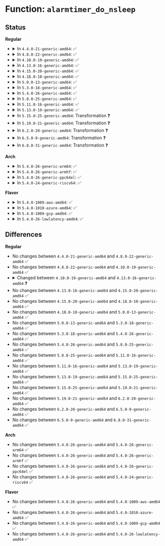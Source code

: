 # Function: <code>alarmtimer_do_nsleep</code>

## Status
<b>Regular</b>
<ul>
<li>
<details>
<summary>In <code>4.4.0-21-generic-amd64</code>: ✅</summary>

```c
int alarmtimer_do_nsleep(struct alarm * alarm, ktime_t absexp)
```

```json
{
  "name": "alarmtimer_do_nsleep",
  "collision_type": "Unique Static",
  "inline_type": "No",
  "funcs": [
    {
      "addr": 18446744071579874224,
      "name": "alarmtimer_do_nsleep",
      "external": false,
      "loc": "kernel/time/alarmtimer.c:651",
      "file": "kernel/time/alarmtimer.c",
      "inline": "seen, unknown",
      "caller_inline": [],
      "caller_func": [
        "kernel/time/alarmtimer.c:alarm_timer_nsleep",
        "kernel/time/alarmtimer.c:alarm_timer_nsleep_restart"
      ]
    }
  ],
  "symbols": [
    {
      "addr": 18446744071579874224,
      "name": "alarmtimer_do_nsleep",
      "section": ".text",
      "bind": "STB_LOCAL",
      "size": 175
    }
  ]
}
```
</details>
</li>
<li>
<details>
<summary>In <code>4.8.0-22-generic-amd64</code>: ✅</summary>

```c
int alarmtimer_do_nsleep(struct alarm * alarm, ktime_t absexp)
```

```json
{
  "name": "alarmtimer_do_nsleep",
  "collision_type": "Unique Static",
  "inline_type": "No",
  "funcs": [
    {
      "addr": 18446744071579903680,
      "name": "alarmtimer_do_nsleep",
      "external": false,
      "loc": "kernel/time/alarmtimer.c:666",
      "file": "kernel/time/alarmtimer.c",
      "inline": "seen, unknown",
      "caller_inline": [],
      "caller_func": [
        "kernel/time/alarmtimer.c:alarm_timer_nsleep",
        "kernel/time/alarmtimer.c:alarm_timer_nsleep_restart"
      ]
    }
  ],
  "symbols": [
    {
      "addr": 18446744071579903680,
      "name": "alarmtimer_do_nsleep",
      "section": ".text",
      "bind": "STB_LOCAL",
      "size": 175
    }
  ]
}
```
</details>
</li>
<li>
<details>
<summary>In <code>4.10.0-19-generic-amd64</code>: ✅</summary>

```c
int alarmtimer_do_nsleep(struct alarm * alarm, ktime_t absexp)
```

```json
{
  "name": "alarmtimer_do_nsleep",
  "collision_type": "Unique Static",
  "inline_type": "No",
  "funcs": [
    {
      "addr": 18446744071579914208,
      "name": "alarmtimer_do_nsleep",
      "external": false,
      "loc": "kernel/time/alarmtimer.c:698",
      "file": "kernel/time/alarmtimer.c",
      "inline": "seen, unknown",
      "caller_inline": [],
      "caller_func": [
        "kernel/time/alarmtimer.c:alarm_timer_nsleep",
        "kernel/time/alarmtimer.c:alarm_timer_nsleep_restart"
      ]
    }
  ],
  "symbols": [
    {
      "addr": 18446744071579914208,
      "name": "alarmtimer_do_nsleep",
      "section": ".text",
      "bind": "STB_LOCAL",
      "size": 172
    }
  ]
}
```
</details>
</li>
<li>
<details>
<summary>In <code>4.13.0-16-generic-amd64</code>: ✅</summary>

```c
int alarmtimer_do_nsleep(struct alarm * alarm, ktime_t absexp, enum alarmtimer_type type)
```

```json
{
  "name": "alarmtimer_do_nsleep",
  "collision_type": "Unique Static",
  "inline_type": "No",
  "funcs": [
    {
      "addr": 18446744071579922144,
      "name": "alarmtimer_do_nsleep",
      "external": false,
      "loc": "kernel/time/alarmtimer.c:692",
      "file": "kernel/time/alarmtimer.c",
      "inline": "seen, unknown",
      "caller_inline": [],
      "caller_func": [
        "kernel/time/alarmtimer.c:alarm_timer_nsleep",
        "kernel/time/alarmtimer.c:alarm_timer_nsleep",
        "kernel/time/alarmtimer.c:alarm_timer_nsleep_restart"
      ]
    }
  ],
  "symbols": [
    {
      "addr": 18446744071579922144,
      "name": "alarmtimer_do_nsleep",
      "section": ".text",
      "bind": "STB_LOCAL",
      "size": 477
    }
  ]
}
```
</details>
</li>
<li>
<details>
<summary>In <code>4.15.0-20-generic-amd64</code>: ✅</summary>

```c
int alarmtimer_do_nsleep(struct alarm * alarm, ktime_t absexp, enum alarmtimer_type type)
```

```json
{
  "name": "alarmtimer_do_nsleep",
  "collision_type": "Unique Static",
  "inline_type": "No",
  "funcs": [
    {
      "addr": 18446744071579967472,
      "name": "alarmtimer_do_nsleep",
      "external": false,
      "loc": "kernel/time/alarmtimer.c:706",
      "file": "kernel/time/alarmtimer.c",
      "inline": "seen, unknown",
      "caller_inline": [],
      "caller_func": [
        "kernel/time/alarmtimer.c:alarm_timer_nsleep",
        "kernel/time/alarmtimer.c:alarm_timer_nsleep",
        "kernel/time/alarmtimer.c:alarm_timer_nsleep_restart"
      ]
    }
  ],
  "symbols": [
    {
      "addr": 18446744071579967472,
      "name": "alarmtimer_do_nsleep",
      "section": ".text",
      "bind": "STB_LOCAL",
      "size": 500
    }
  ]
}
```
</details>
</li>
<li>
<details>
<summary>In <code>4.18.0-10-generic-amd64</code>: ✅</summary>

```c
int alarmtimer_do_nsleep(struct alarm * alarm, ktime_t absexp, enum alarmtimer_type type)
```

```json
{
  "name": "alarmtimer_do_nsleep",
  "collision_type": "Unique Static",
  "inline_type": "No",
  "funcs": [
    {
      "addr": 18446744071580014720,
      "name": "alarmtimer_do_nsleep",
      "external": false,
      "loc": "kernel/time/alarmtimer.c:713",
      "file": "kernel/time/alarmtimer.c",
      "inline": "seen, unknown",
      "caller_inline": [],
      "caller_func": [
        "kernel/time/alarmtimer.c:alarm_timer_nsleep",
        "kernel/time/alarmtimer.c:alarm_timer_nsleep",
        "kernel/time/alarmtimer.c:alarm_timer_nsleep_restart"
      ]
    }
  ],
  "symbols": [
    {
      "addr": 18446744071580014720,
      "name": "alarmtimer_do_nsleep",
      "section": ".text",
      "bind": "STB_LOCAL",
      "size": 511
    }
  ]
}
```
</details>
</li>
<li>
<details>
<summary>In <code>5.0.0-13-generic-amd64</code>: ✅</summary>

```c
int alarmtimer_do_nsleep(struct alarm * alarm, ktime_t absexp, enum alarmtimer_type type)
```

```json
{
  "name": "alarmtimer_do_nsleep",
  "collision_type": "Unique Static",
  "inline_type": "No",
  "funcs": [
    {
      "addr": 18446744071580062080,
      "name": "alarmtimer_do_nsleep",
      "external": false,
      "loc": "kernel/time/alarmtimer.c:710",
      "file": "kernel/time/alarmtimer.c",
      "inline": "seen, unknown",
      "caller_inline": [],
      "caller_func": [
        "kernel/time/alarmtimer.c:alarm_timer_nsleep",
        "kernel/time/alarmtimer.c:alarm_timer_nsleep",
        "kernel/time/alarmtimer.c:alarm_timer_nsleep_restart"
      ]
    }
  ],
  "symbols": [
    {
      "addr": 18446744071580062080,
      "name": "alarmtimer_do_nsleep",
      "section": ".text",
      "bind": "STB_LOCAL",
      "size": 511
    }
  ]
}
```
</details>
</li>
<li>
<details>
<summary>In <code>5.3.0-18-generic-amd64</code>: ✅</summary>

```c
int alarmtimer_do_nsleep(struct alarm * alarm, ktime_t absexp, enum alarmtimer_type type)
```

```json
{
  "name": "alarmtimer_do_nsleep",
  "collision_type": "Unique Static",
  "inline_type": "No",
  "funcs": [
    {
      "addr": 18446744071580105696,
      "name": "alarmtimer_do_nsleep",
      "external": false,
      "loc": "kernel/time/alarmtimer.c:709",
      "file": "kernel/time/alarmtimer.c",
      "inline": "seen, unknown",
      "caller_inline": [],
      "caller_func": [
        "kernel/time/alarmtimer.c:alarm_timer_nsleep",
        "kernel/time/alarmtimer.c:alarm_timer_nsleep",
        "kernel/time/alarmtimer.c:alarm_timer_nsleep_restart"
      ]
    }
  ],
  "symbols": [
    {
      "addr": 18446744071580105696,
      "name": "alarmtimer_do_nsleep",
      "section": ".text",
      "bind": "STB_LOCAL",
      "size": 500
    }
  ]
}
```
</details>
</li>
<li>
<details>
<summary>In <code>5.4.0-26-generic-amd64</code>: ✅</summary>

```c
int alarmtimer_do_nsleep(struct alarm * alarm, ktime_t absexp, enum alarmtimer_type type)
```

```json
{
  "name": "alarmtimer_do_nsleep",
  "collision_type": "Unique Static",
  "inline_type": "No",
  "funcs": [
    {
      "addr": 18446744071580154800,
      "name": "alarmtimer_do_nsleep",
      "external": false,
      "loc": "kernel/time/alarmtimer.c:731",
      "file": "kernel/time/alarmtimer.c",
      "inline": "seen, unknown",
      "caller_inline": [],
      "caller_func": [
        "kernel/time/alarmtimer.c:alarm_timer_nsleep",
        "kernel/time/alarmtimer.c:alarm_timer_nsleep",
        "kernel/time/alarmtimer.c:alarm_timer_nsleep_restart"
      ]
    }
  ],
  "symbols": [
    {
      "addr": 18446744071580154800,
      "name": "alarmtimer_do_nsleep",
      "section": ".text",
      "bind": "STB_LOCAL",
      "size": 500
    }
  ]
}
```
</details>
</li>
<li>
<details>
<summary>In <code>5.8.0-25-generic-amd64</code>: ✅</summary>

```c
int alarmtimer_do_nsleep(struct alarm * alarm, ktime_t absexp, enum alarmtimer_type type)
```

```json
{
  "name": "alarmtimer_do_nsleep",
  "collision_type": "Unique Static",
  "inline_type": "No",
  "funcs": [
    {
      "addr": 18446744071580215968,
      "name": "alarmtimer_do_nsleep",
      "external": false,
      "loc": "kernel/time/alarmtimer.c:739",
      "file": "kernel/time/alarmtimer.c",
      "inline": "seen, unknown",
      "caller_inline": [],
      "caller_func": [
        "kernel/time/alarmtimer.c:alarm_timer_nsleep",
        "kernel/time/alarmtimer.c:alarm_timer_nsleep",
        "kernel/time/alarmtimer.c:alarm_timer_nsleep_restart"
      ]
    }
  ],
  "symbols": [
    {
      "addr": 18446744071580215968,
      "name": "alarmtimer_do_nsleep",
      "section": ".text",
      "bind": "STB_LOCAL",
      "size": 500
    }
  ]
}
```
</details>
</li>
<li>
<details>
<summary>In <code>5.11.0-16-generic-amd64</code>: ✅</summary>

```c
int alarmtimer_do_nsleep(struct alarm * alarm, ktime_t absexp, enum alarmtimer_type type)
```

```json
{
  "name": "alarmtimer_do_nsleep",
  "collision_type": "Unique Static",
  "inline_type": "No",
  "funcs": [
    {
      "addr": 18446744071580200208,
      "name": "alarmtimer_do_nsleep",
      "external": false,
      "loc": "kernel/time/alarmtimer.c:739",
      "file": "kernel/time/alarmtimer.c",
      "inline": "seen, unknown",
      "caller_inline": [],
      "caller_func": [
        "kernel/time/alarmtimer.c:alarm_timer_nsleep",
        "kernel/time/alarmtimer.c:alarm_timer_nsleep",
        "kernel/time/alarmtimer.c:alarm_timer_nsleep_restart"
      ]
    }
  ],
  "symbols": [
    {
      "addr": 18446744071580200208,
      "name": "alarmtimer_do_nsleep",
      "section": ".text",
      "bind": "STB_LOCAL",
      "size": 511
    }
  ]
}
```
</details>
</li>
<li>
<details>
<summary>In <code>5.13.0-19-generic-amd64</code>: ✅</summary>

```c
int alarmtimer_do_nsleep(struct alarm * alarm, ktime_t absexp, enum alarmtimer_type type)
```

```json
{
  "name": "alarmtimer_do_nsleep",
  "collision_type": "Unique Static",
  "inline_type": "No",
  "funcs": [
    {
      "addr": 18446744071580205520,
      "name": "alarmtimer_do_nsleep",
      "external": false,
      "loc": "kernel/time/alarmtimer.c:746",
      "file": "kernel/time/alarmtimer.c",
      "inline": "seen, unknown",
      "caller_inline": [],
      "caller_func": [
        "kernel/time/alarmtimer.c:alarm_timer_nsleep",
        "kernel/time/alarmtimer.c:alarm_timer_nsleep",
        "kernel/time/alarmtimer.c:alarm_timer_nsleep_restart"
      ]
    }
  ],
  "symbols": [
    {
      "addr": 18446744071580205520,
      "name": "alarmtimer_do_nsleep",
      "section": ".text",
      "bind": "STB_LOCAL",
      "size": 508
    }
  ]
}
```
</details>
</li>
<li>
<details>
<summary>In <code>5.15.0-25-generic-amd64</code>: Transformation ❓</summary>

```c
int alarmtimer_do_nsleep(struct alarm * alarm, ktime_t absexp, enum alarmtimer_type type)
```

```json
{
  "name": "alarmtimer_do_nsleep",
  "collision_type": "Unique Static",
  "inline_type": "No",
  "funcs": [
    {
      "addr": 0,
      "name": "alarmtimer_do_nsleep",
      "external": false,
      "loc": "kernel/time/alarmtimer.c:746",
      "file": "kernel/time/alarmtimer.c",
      "inline": "seen, unknown",
      "caller_inline": [],
      "caller_func": [
        "kernel/time/alarmtimer.c:alarm_timer_nsleep",
        "kernel/time/alarmtimer.c:alarm_timer_nsleep",
        "kernel/time/alarmtimer.c:alarm_timer_nsleep_restart"
      ]
    }
  ],
  "symbols": [
    {
      "addr": 18446744071580352416,
      "name": "alarmtimer_do_nsleep",
      "section": ".text",
      "bind": "STB_LOCAL",
      "size": 546
    },
    {
      "addr": 18446744071592156209,
      "name": "alarmtimer_do_nsleep.cold",
      "section": ".text",
      "bind": "STB_LOCAL",
      "size": 20
    }
  ]
}
```
</details>
</li>
<li>
<details>
<summary>In <code>5.19.0-21-generic-amd64</code>: Transformation ❓</summary>

```c
int alarmtimer_do_nsleep(struct alarm * alarm, ktime_t absexp, enum alarmtimer_type type)
```

```json
{
  "name": "alarmtimer_do_nsleep",
  "collision_type": "Unique Static",
  "inline_type": "No",
  "funcs": [
    {
      "addr": 0,
      "name": "alarmtimer_do_nsleep",
      "external": false,
      "loc": "kernel/time/alarmtimer.c:746",
      "file": "kernel/time/alarmtimer.c",
      "inline": "seen, unknown",
      "caller_inline": [],
      "caller_func": [
        "kernel/time/alarmtimer.c:alarm_timer_nsleep",
        "kernel/time/alarmtimer.c:alarm_timer_nsleep",
        "kernel/time/alarmtimer.c:alarm_timer_nsleep_restart"
      ]
    }
  ],
  "symbols": [
    {
      "addr": 18446744071580566752,
      "name": "alarmtimer_do_nsleep",
      "section": ".text",
      "bind": "STB_LOCAL",
      "size": 573
    },
    {
      "addr": 18446744071593931229,
      "name": "alarmtimer_do_nsleep.cold",
      "section": ".text",
      "bind": "STB_LOCAL",
      "size": 20
    }
  ]
}
```
</details>
</li>
<li>
<details>
<summary>In <code>6.2.0-20-generic-amd64</code>: Transformation ❓</summary>

```c
int alarmtimer_do_nsleep(struct alarm * alarm, ktime_t absexp, enum alarmtimer_type type)
```

```json
{
  "name": "alarmtimer_do_nsleep",
  "collision_type": "Unique Static",
  "inline_type": "No",
  "funcs": [
    {
      "addr": 0,
      "name": "alarmtimer_do_nsleep",
      "external": false,
      "loc": "kernel/time/alarmtimer.c:771",
      "file": "kernel/time/alarmtimer.c",
      "inline": "seen, unknown",
      "caller_inline": [],
      "caller_func": [
        "kernel/time/alarmtimer.c:alarm_timer_nsleep",
        "kernel/time/alarmtimer.c:alarm_timer_nsleep",
        "kernel/time/alarmtimer.c:alarm_timer_nsleep_restart"
      ]
    }
  ],
  "symbols": [
    {
      "addr": 18446744071580827136,
      "name": "alarmtimer_do_nsleep",
      "section": ".text",
      "bind": "STB_LOCAL",
      "size": 572
    },
    {
      "addr": 18446744071595998049,
      "name": "alarmtimer_do_nsleep.cold",
      "section": ".text",
      "bind": "STB_LOCAL",
      "size": 20
    }
  ]
}
```
</details>
</li>
<li>
<details>
<summary>In <code>6.5.0-9-generic-amd64</code>: Transformation ❓</summary>

```c
int alarmtimer_do_nsleep(struct alarm * alarm, ktime_t absexp, enum alarmtimer_type type)
```

```json
{
  "name": "alarmtimer_do_nsleep",
  "collision_type": "Unique Static",
  "inline_type": "No",
  "funcs": [
    {
      "addr": 0,
      "name": "alarmtimer_do_nsleep",
      "external": false,
      "loc": "kernel/time/alarmtimer.c:770",
      "file": "kernel/time/alarmtimer.c",
      "inline": "seen, unknown",
      "caller_inline": [],
      "caller_func": [
        "kernel/time/alarmtimer.c:alarm_timer_nsleep",
        "kernel/time/alarmtimer.c:alarm_timer_nsleep",
        "kernel/time/alarmtimer.c:alarm_timer_nsleep_restart"
      ]
    }
  ],
  "symbols": [
    {
      "addr": 18446744071580910704,
      "name": "alarmtimer_do_nsleep",
      "section": ".text",
      "bind": "STB_LOCAL",
      "size": 561
    },
    {
      "addr": 18446744071596516195,
      "name": "alarmtimer_do_nsleep.cold",
      "section": ".text",
      "bind": "STB_LOCAL",
      "size": 20
    }
  ]
}
```
</details>
</li>
<li>
<details>
<summary>In <code>6.8.0-31-generic-amd64</code>: Transformation ❓</summary>

```c
int alarmtimer_do_nsleep(struct alarm * alarm, ktime_t absexp, enum alarmtimer_type type)
```

```json
{
  "name": "alarmtimer_do_nsleep",
  "collision_type": "Unique Static",
  "inline_type": "No",
  "funcs": [
    {
      "addr": 0,
      "name": "alarmtimer_do_nsleep",
      "external": false,
      "loc": "kernel/time/alarmtimer.c:781",
      "file": "kernel/time/alarmtimer.c",
      "inline": "seen, unknown",
      "caller_inline": [],
      "caller_func": [
        "kernel/time/alarmtimer.c:alarm_timer_nsleep",
        "kernel/time/alarmtimer.c:alarm_timer_nsleep",
        "kernel/time/alarmtimer.c:alarm_timer_nsleep_restart"
      ]
    }
  ],
  "symbols": [
    {
      "addr": 18446744071581001232,
      "name": "alarmtimer_do_nsleep",
      "section": ".text",
      "bind": "STB_LOCAL",
      "size": 561
    },
    {
      "addr": 18446744071597415522,
      "name": "alarmtimer_do_nsleep.cold",
      "section": ".text",
      "bind": "STB_LOCAL",
      "size": 20
    }
  ]
}
```
</details>
</li>
</ul>
<b>Arch</b>
<ul>
<li>
<details>
<summary>In <code>5.4.0-26-generic-arm64</code>: ✅</summary>

```c
int alarmtimer_do_nsleep(struct alarm * alarm, ktime_t absexp, enum alarmtimer_type type)
```

```json
{
  "name": "alarmtimer_do_nsleep",
  "collision_type": "Unique Static",
  "inline_type": "No",
  "funcs": [
    {
      "addr": 18446603336491374528,
      "name": "alarmtimer_do_nsleep",
      "external": false,
      "loc": "kernel/time/alarmtimer.c:731",
      "file": "kernel/time/alarmtimer.c",
      "inline": "seen, unknown",
      "caller_inline": [],
      "caller_func": [
        "kernel/time/alarmtimer.c:alarm_timer_nsleep",
        "kernel/time/alarmtimer.c:alarm_timer_nsleep",
        "kernel/time/alarmtimer.c:alarm_timer_nsleep_restart"
      ]
    }
  ],
  "symbols": [
    {
      "addr": 18446603336491374528,
      "name": "alarmtimer_do_nsleep",
      "section": ".text",
      "bind": "STB_LOCAL",
      "size": 596
    }
  ]
}
```
</details>
</li>
<li>
<details>
<summary>In <code>5.4.0-26-generic-armhf</code>: ✅</summary>

```c
int alarmtimer_do_nsleep(struct alarm * alarm, ktime_t absexp, enum alarmtimer_type type)
```

```json
{
  "name": "alarmtimer_do_nsleep",
  "collision_type": "Unique Static",
  "inline_type": "No",
  "funcs": [
    {
      "addr": 3225375084,
      "name": "alarmtimer_do_nsleep",
      "external": false,
      "loc": "kernel/time/alarmtimer.c:731",
      "file": "kernel/time/alarmtimer.c",
      "inline": "seen, unknown",
      "caller_inline": [],
      "caller_func": [
        "kernel/time/alarmtimer.c:alarm_timer_nsleep",
        "kernel/time/alarmtimer.c:alarm_timer_nsleep",
        "kernel/time/alarmtimer.c:alarm_timer_nsleep_restart"
      ]
    }
  ],
  "symbols": [
    {
      "addr": 3225375084,
      "name": "alarmtimer_do_nsleep",
      "section": ".text",
      "bind": "STB_LOCAL",
      "size": 692
    }
  ]
}
```
</details>
</li>
<li>
<details>
<summary>In <code>5.4.0-26-generic-ppc64el</code>: ✅</summary>

```c
int alarmtimer_do_nsleep(struct alarm * alarm, ktime_t absexp, enum alarmtimer_type type)
```

```json
{
  "name": "alarmtimer_do_nsleep",
  "collision_type": "Unique Static",
  "inline_type": "No",
  "funcs": [
    {
      "addr": 13835058055284315248,
      "name": "alarmtimer_do_nsleep",
      "external": false,
      "loc": "kernel/time/alarmtimer.c:731",
      "file": "kernel/time/alarmtimer.c",
      "inline": "seen, unknown",
      "caller_inline": [],
      "caller_func": [
        "kernel/time/alarmtimer.c:alarm_timer_nsleep",
        "kernel/time/alarmtimer.c:alarm_timer_nsleep",
        "kernel/time/alarmtimer.c:alarm_timer_nsleep_restart"
      ]
    }
  ],
  "symbols": [
    {
      "addr": 13835058055284315248,
      "name": "alarmtimer_do_nsleep",
      "section": ".text",
      "bind": "STB_LOCAL",
      "size": 696
    }
  ]
}
```
</details>
</li>
<li>
<details>
<summary>In <code>5.4.0-24-generic-riscv64</code>: ✅</summary>

```c
int alarmtimer_do_nsleep(struct alarm * alarm, ktime_t absexp, enum alarmtimer_type type)
```

```json
{
  "name": "alarmtimer_do_nsleep",
  "collision_type": "Unique Static",
  "inline_type": "No",
  "funcs": [
    {
      "addr": 18446743936271864850,
      "name": "alarmtimer_do_nsleep",
      "external": false,
      "loc": "kernel/time/alarmtimer.c:731",
      "file": "kernel/time/alarmtimer.c",
      "inline": "seen, unknown",
      "caller_inline": [],
      "caller_func": [
        "kernel/time/alarmtimer.c:alarm_timer_nsleep",
        "kernel/time/alarmtimer.c:alarm_timer_nsleep",
        "kernel/time/alarmtimer.c:alarm_timer_nsleep_restart"
      ]
    }
  ],
  "symbols": [
    {
      "addr": 18446743936271864850,
      "name": "alarmtimer_do_nsleep",
      "section": ".text",
      "bind": "STB_LOCAL",
      "size": 424
    }
  ]
}
```
</details>
</li>
</ul>
<b>Flavor</b>
<ul>
<li>
<details>
<summary>In <code>5.4.0-1009-aws-amd64</code>: ✅</summary>

```c
int alarmtimer_do_nsleep(struct alarm * alarm, ktime_t absexp, enum alarmtimer_type type)
```

```json
{
  "name": "alarmtimer_do_nsleep",
  "collision_type": "Unique Static",
  "inline_type": "No",
  "funcs": [
    {
      "addr": 18446744071580124000,
      "name": "alarmtimer_do_nsleep",
      "external": false,
      "loc": "kernel/time/alarmtimer.c:731",
      "file": "kernel/time/alarmtimer.c",
      "inline": "seen, unknown",
      "caller_inline": [],
      "caller_func": [
        "kernel/time/alarmtimer.c:alarm_timer_nsleep",
        "kernel/time/alarmtimer.c:alarm_timer_nsleep",
        "kernel/time/alarmtimer.c:alarm_timer_nsleep_restart"
      ]
    }
  ],
  "symbols": [
    {
      "addr": 18446744071580124000,
      "name": "alarmtimer_do_nsleep",
      "section": ".text",
      "bind": "STB_LOCAL",
      "size": 500
    }
  ]
}
```
</details>
</li>
<li>
<details>
<summary>In <code>5.4.0-1010-azure-amd64</code>: ✅</summary>

```c
int alarmtimer_do_nsleep(struct alarm * alarm, ktime_t absexp, enum alarmtimer_type type)
```

```json
{
  "name": "alarmtimer_do_nsleep",
  "collision_type": "Unique Static",
  "inline_type": "No",
  "funcs": [
    {
      "addr": 18446744071580069296,
      "name": "alarmtimer_do_nsleep",
      "external": false,
      "loc": "kernel/time/alarmtimer.c:731",
      "file": "kernel/time/alarmtimer.c",
      "inline": "seen, unknown",
      "caller_inline": [],
      "caller_func": [
        "kernel/time/alarmtimer.c:alarm_timer_nsleep",
        "kernel/time/alarmtimer.c:alarm_timer_nsleep",
        "kernel/time/alarmtimer.c:alarm_timer_nsleep_restart"
      ]
    }
  ],
  "symbols": [
    {
      "addr": 18446744071580069296,
      "name": "alarmtimer_do_nsleep",
      "section": ".text",
      "bind": "STB_LOCAL",
      "size": 500
    }
  ]
}
```
</details>
</li>
<li>
<details>
<summary>In <code>5.4.0-1009-gcp-amd64</code>: ✅</summary>

```c
int alarmtimer_do_nsleep(struct alarm * alarm, ktime_t absexp, enum alarmtimer_type type)
```

```json
{
  "name": "alarmtimer_do_nsleep",
  "collision_type": "Unique Static",
  "inline_type": "No",
  "funcs": [
    {
      "addr": 18446744071580115072,
      "name": "alarmtimer_do_nsleep",
      "external": false,
      "loc": "kernel/time/alarmtimer.c:731",
      "file": "kernel/time/alarmtimer.c",
      "inline": "seen, unknown",
      "caller_inline": [],
      "caller_func": [
        "kernel/time/alarmtimer.c:alarm_timer_nsleep",
        "kernel/time/alarmtimer.c:alarm_timer_nsleep",
        "kernel/time/alarmtimer.c:alarm_timer_nsleep_restart"
      ]
    }
  ],
  "symbols": [
    {
      "addr": 18446744071580115072,
      "name": "alarmtimer_do_nsleep",
      "section": ".text",
      "bind": "STB_LOCAL",
      "size": 500
    }
  ]
}
```
</details>
</li>
<li>
<details>
<summary>In <code>5.4.0-26-lowlatency-amd64</code>: ✅</summary>

```c
int alarmtimer_do_nsleep(struct alarm * alarm, ktime_t absexp, enum alarmtimer_type type)
```

```json
{
  "name": "alarmtimer_do_nsleep",
  "collision_type": "Unique Static",
  "inline_type": "No",
  "funcs": [
    {
      "addr": 18446744071580166912,
      "name": "alarmtimer_do_nsleep",
      "external": false,
      "loc": "kernel/time/alarmtimer.c:731",
      "file": "kernel/time/alarmtimer.c",
      "inline": "seen, unknown",
      "caller_inline": [],
      "caller_func": [
        "kernel/time/alarmtimer.c:alarm_timer_nsleep",
        "kernel/time/alarmtimer.c:alarm_timer_nsleep",
        "kernel/time/alarmtimer.c:alarm_timer_nsleep_restart"
      ]
    }
  ],
  "symbols": [
    {
      "addr": 18446744071580166912,
      "name": "alarmtimer_do_nsleep",
      "section": ".text",
      "bind": "STB_LOCAL",
      "size": 500
    }
  ]
}
```
</details>
</li>
</ul>

## Differences
<b>Regular</b>
<ul>
<li>
No changes between <code>4.4.0-21-generic-amd64</code> and <code>4.8.0-22-generic-amd64</code> ✅
</li>
<li>
No changes between <code>4.8.0-22-generic-amd64</code> and <code>4.10.0-19-generic-amd64</code> ✅
</li>
<li>
<details>
<summary>Changed between <code>4.10.0-19-generic-amd64</code> and <code>4.13.0-16-generic-amd64</code> ❓</summary>
<ul>
<li>
<b>Param added. </b>
<code>enum alarmtimer_type type</code>
</li>
</ul>
</details>
</li>
<li>
No changes between <code>4.13.0-16-generic-amd64</code> and <code>4.15.0-20-generic-amd64</code> ✅
</li>
<li>
No changes between <code>4.15.0-20-generic-amd64</code> and <code>4.18.0-10-generic-amd64</code> ✅
</li>
<li>
No changes between <code>4.18.0-10-generic-amd64</code> and <code>5.0.0-13-generic-amd64</code> ✅
</li>
<li>
No changes between <code>5.0.0-13-generic-amd64</code> and <code>5.3.0-18-generic-amd64</code> ✅
</li>
<li>
No changes between <code>5.3.0-18-generic-amd64</code> and <code>5.4.0-26-generic-amd64</code> ✅
</li>
<li>
No changes between <code>5.4.0-26-generic-amd64</code> and <code>5.8.0-25-generic-amd64</code> ✅
</li>
<li>
No changes between <code>5.8.0-25-generic-amd64</code> and <code>5.11.0-16-generic-amd64</code> ✅
</li>
<li>
No changes between <code>5.11.0-16-generic-amd64</code> and <code>5.13.0-19-generic-amd64</code> ✅
</li>
<li>
No changes between <code>5.13.0-19-generic-amd64</code> and <code>5.15.0-25-generic-amd64</code> ✅
</li>
<li>
No changes between <code>5.15.0-25-generic-amd64</code> and <code>5.19.0-21-generic-amd64</code> ✅
</li>
<li>
No changes between <code>5.19.0-21-generic-amd64</code> and <code>6.2.0-20-generic-amd64</code> ✅
</li>
<li>
No changes between <code>6.2.0-20-generic-amd64</code> and <code>6.5.0-9-generic-amd64</code> ✅
</li>
<li>
No changes between <code>6.5.0-9-generic-amd64</code> and <code>6.8.0-31-generic-amd64</code> ✅
</li>
</ul>
<b>Arch</b>
<ul>
<li>
No changes between <code>5.4.0-26-generic-amd64</code> and <code>5.4.0-26-generic-arm64</code> ✅
</li>
<li>
No changes between <code>5.4.0-26-generic-amd64</code> and <code>5.4.0-26-generic-armhf</code> ✅
</li>
<li>
No changes between <code>5.4.0-26-generic-amd64</code> and <code>5.4.0-26-generic-ppc64el</code> ✅
</li>
<li>
No changes between <code>5.4.0-26-generic-amd64</code> and <code>5.4.0-24-generic-riscv64</code> ✅
</li>
</ul>
<b>Flavor</b>
<ul>
<li>
No changes between <code>5.4.0-26-generic-amd64</code> and <code>5.4.0-1009-aws-amd64</code> ✅
</li>
<li>
No changes between <code>5.4.0-26-generic-amd64</code> and <code>5.4.0-1010-azure-amd64</code> ✅
</li>
<li>
No changes between <code>5.4.0-26-generic-amd64</code> and <code>5.4.0-1009-gcp-amd64</code> ✅
</li>
<li>
No changes between <code>5.4.0-26-generic-amd64</code> and <code>5.4.0-26-lowlatency-amd64</code> ✅
</li>
</ul>
